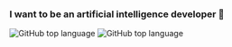 ### I want to be an artificial intelligence developer 👋

<!--
**featHistamine/feathistamine** is a ✨ _special_ ✨ repository because its `README.md` (this file) appears on your GitHub profile.

Here are some ideas to get you started:
- 🔭 I’m currently working on ...
- 🌱 I’m currently learning ...
- 👯 I’m looking to collaborate on ...
- 🤔 I’m looking for help with ...
- 💬 Ask me about ...
- 📫 How to reach me: ...
- 😄 Pronouns: ...
- ⚡ Fun fact: ...
-->

<img alt="GitHub top language" src="https://img.shields.io/github/languages/top/featHistamine/featHistamine?color=red&label=python&logo=python&logoColor=yellow&style=plastic"> <img alt="GitHub top language" src="https://img.shields.io/github/languages/top/featHistamine/featHistamine?color=yellow&label=Java&logo=java&style=plastic">
